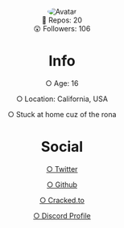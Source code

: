 <p align="center">
  <a>
<img src="https://media.discordapp.net/attachments/732298693658542141/736232295467450368/fweak3.gif" alt="Avatar" style="border-radius: 75%;">
  </a><br>
  📝  Repos: 20<br>
  😲  Followers: 106<br>
</p>
<div class="display">
<h1 style="text-align: center;" align="center"> Info </h1>
  <p style="text-align: center;"align="center">○ Age: 16 <br></p>
  <p style="text-align: center;"align="center">○ Location: California, USA<br></p>
  <p style="text-align: center;"align="center">○ Stuck at home cuz of the rona<br></p>

<h1 style="text-align: center;" align="center"> Social </h1>
  <a href="https://twitter.com/fweak1337"><p style="text-align: center;"align="center">○ Twitter<br></p></>
  <a href="https://github.com/Fweak"><p style="text-align: center;"align="center">○ Github<br></p></>
  <a href="https://cracked.to/Fweak"> <p style="text-align: center;"align="center">○ Cracked.to<br></p></>
  <a href="https://discord.com/users/723814215562821714"> <p style="text-align: center;"align="center">○ Discord Profile<br></p></>
</div>
